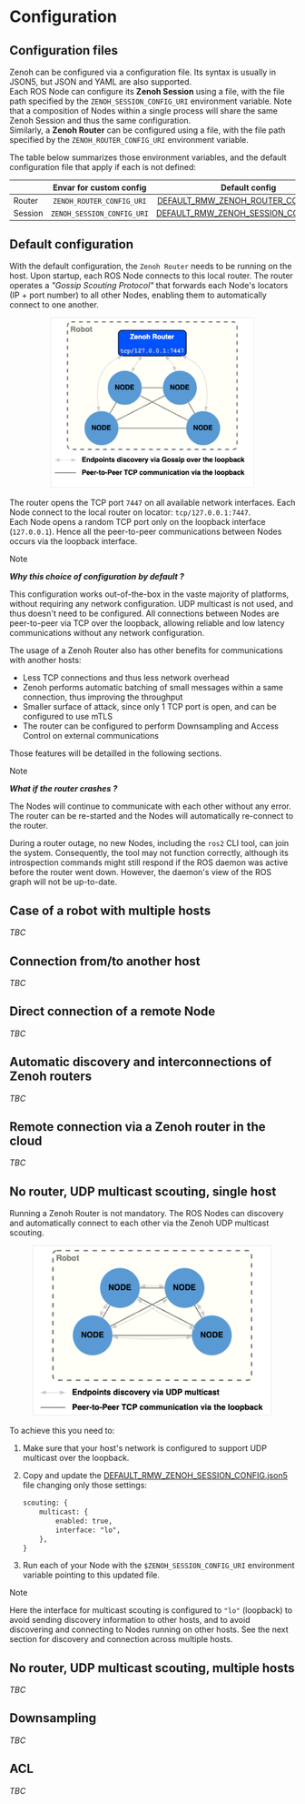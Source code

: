 <!--
   Note to all contributors to this documentation:
   All the images have been created using draw.io desktop.
       https://github.com/jgraph/drawio-desktop
   Each PNG file contains the diagram description and can be open with draw.io desktop
   or directly on https://app.diagrams.net/ to be modified.
-->

# Configuration

## Configuration files

Zenoh can be configured via a configuration file. Its syntax is usually in JSON5, but JSON and YAML are also supported.  
Each ROS Node can configure its **Zenoh Session** using a file, with the file path specified by the `ZENOH_SESSION_CONFIG_URI` environment variable. Note that a composition of Nodes within a single process will share the same Zenoh Session and thus the same configuration.  
Similarly, a **Zenoh Router** can be configured using a file, with the file path specified by the `ZENOH_ROUTER_CONFIG_URI` environment variable.

The table below summarizes those environment variables, and the default configuration file that apply if each is not defined:

|         |   Envar for custom config  |                                            Default config                                             |
|---------|:--------------------------:|:-----------------------------------------------------------------------------------------------------:|
| Router  | `ZENOH_ROUTER_CONFIG_URI`  | [DEFAULT_RMW_ZENOH_ROUTER_CONFIG.json5](/rmw_zenoh_cpp/config/DEFAULT_RMW_ZENOH_ROUTER_CONFIG.json5)   |
| Session | `ZENOH_SESSION_CONFIG_URI` | [DEFAULT_RMW_ZENOH_SESSION_CONFIG.json5](/rmw_zenoh_cpp/config/DEFAULT_RMW_ZENOH_SESSION_CONFIG.json5) |

## Default configuration

With the default configuration, the `Zenoh Router` needs to be running on the host. Upon startup, each ROS Node connects to this local router. The router operates a _"Gossip Scouting Protocol"_ that forwards each Node's locators (IP + port number) to all other Nodes, enabling them to automatically connect to one another.

<p align="center"><img src="images/config-default.png"  height="300" alt="Default connectivity"/></p>

The router opens the TCP port `7447` on all available network interfaces. Each Node connect to the local router on locator: `tcp/127.0.0.1:7447`.  
Each Node opens a random TCP port only on the loopback interface (`127.0.0.1`). Hence all the peer-to-peer communications between Nodes occurs via the loopback interface.

> [!NOTE]
>
> **_Why this choice of configuration by default ?_**
>
> This configuration works out-of-the-box in the vaste majority of platforms, without requiring any network configuration. UDP multicast is not used, and thus doesn't need to be configured. All connections between Nodes are peer-to-peer via TCP over the loopback, allowing reliable and low latency communications without any network configuration.
>
> The usage of a Zenoh Router also has other benefits for communications with another hosts:
>
> - Less TCP connections and thus less network overhead
> - Zenoh performs automatic batching of small messages within a same connection, thus improving the throughput
> - Smaller surface of attack, since only 1 TCP port is open, and can be configured to use mTLS
> - The router can be configured to perform Downsampling and Access Control on external communications
>
> Those features will be detailled in the following sections.

> [!NOTE]
>
> **_What if the router crashes ?_**
>
> The Nodes will continue to communicate with each other without any error. The router can be re-started and the Nodes will automatically re-connect to the router.
>
> During a router outage, no new Nodes, including the `ros2` CLI tool, can join the system. Consequently, the tool may not function correctly, although its introspection commands might still respond if the ROS daemon was active before the router went down. However, the daemon's view of the ROS graph will not be up-to-date.

## Case of a robot with multiple hosts

_TBC_

## Connection from/to another host

_TBC_

## Direct connection of a remote Node

_TBC_

## Automatic discovery and interconnections of Zenoh routers

_TBC_

## Remote connection via a Zenoh router in the cloud

_TBC_

## No router, UDP multicast scouting, single host

Running a Zenoh Router is not mandatory. The ROS Nodes can discovery and automatically connect to each other via the Zenoh UDP multicast scouting.

<p align="center"><img src="images/config-multicast-scouting.png"  height="300" alt="UDP multicast scouting"/></p>

To achieve this you need to:

  1. Make sure that your host's network is configured to support UDP multicast over the loopback.

  2. Copy and update the [DEFAULT_RMW_ZENOH_SESSION_CONFIG.json5](/rmw_zenoh_cpp/config/DEFAULT_RMW_ZENOH_SESSION_CONFIG.json5) file changing only those settings:

        ```json5
        scouting: {
            multicast: {
                enabled: true,
                interface: "lo",
            },
        }
        ```

  3. Run each of your Node with the `$ZENOH_SESSION_CONFIG_URI` environment variable pointing to this updated file.

> [!NOTE]
>
> Here the interface for multicast scouting is configured to `"lo"` (loopback) to avoid sending discovery information to other hosts,
> and to avoid discovering and connecting to Nodes running on other hosts. See the next section for discovery and connection across multiple hosts.

## No router, UDP multicast scouting, multiple hosts

_TBC_

## Downsampling

_TBC_

## ACL

_TBC_
